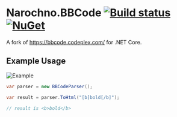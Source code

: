 # Narochno.BBCode [![Build status](https://ci.appveyor.com/api/projects/status/7p7owa4ksp8w2jk2/branch/master?svg=true)](https://ci.appveyor.com/project/Narochno/narochno-bbcode/branch/master) [![NuGet](https://img.shields.io/nuget/v/Narochno.BBCode.svg)](https://www.nuget.org/packages/Narochno.BBCode/)
A fork of https://bbcode.codeplex.com/ for .NET Core.

## Example Usage

![Example](example.png)

```csharp
var parser = new BBCodeParser();

var result = parser.ToHtml("[b]bold[/b]");

// result is <b>bold</b>
```
